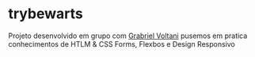 # trybewarts

Projeto desenvolvido em grupo com <a href="https://www.linkedin.com/in/gabrielvoltani" />Grabriel Voltani</a> pusemos em pratica conhecimentos de HTLM & CSS Forms, Flexbos e Design Responsivo
